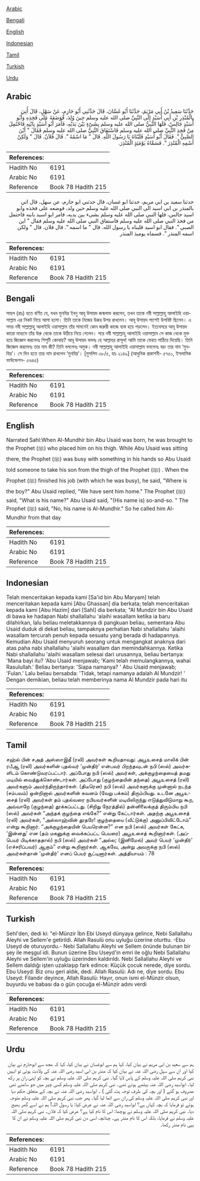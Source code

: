 [Arabic](#arabic)

[Bengali](#bengali)

[English](#english)

[Indonesian](#indonesian)

[Tamil](#tamil)

[Turkish](#turkish)

[Urdu](#urdu)

## Arabic


<div dir="rtl" lang="ar" style={{fontSize:'larger',backgroundColor:'#f8f9fa',padding:20}}>
حَدَّثَنَا سَعِيدُ بْنُ أَبِي مَرْيَمَ، حَدَّثَنَا أَبُو غَسَّانَ، قَالَ حَدَّثَنِي أَبُو حَازِمٍ، عَنْ سَهْلٍ، قَالَ أُتِيَ بِالْمُنْذِرِ بْنِ أَبِي أُسَيْدٍ إِلَى النَّبِيِّ صلى الله عليه وسلم حِينَ وُلِدَ، فَوَضَعَهُ عَلَى فَخِذِهِ وَأَبُو أُسَيْدٍ جَالِسٌ، فَلَهَا النَّبِيُّ صلى الله عليه وسلم بِشَىْءٍ بَيْنَ يَدَيْهِ، فَأَمَرَ أَبُو أُسَيْدٍ بِابْنِهِ فَاحْتُمِلَ مِنْ فَخِذِ النَّبِيِّ صلى الله عليه وسلم فَاسْتَفَاقَ النَّبِيُّ صلى الله عليه وسلم فَقَالَ ‏"‏ أَيْنَ الصَّبِيُّ ‏"‏‏.‏ فَقَالَ أَبُو أُسَيْدٍ قَلَبْنَاهُ يَا رَسُولَ اللَّهِ‏.‏ قَالَ ‏"‏ مَا اسْمُهُ ‏"‏‏.‏ قَالَ فُلاَنٌ‏.‏ قَالَ ‏"‏ وَلَكِنْ أَسْمِهِ الْمُنْذِرَ ‏"‏‏.‏ فَسَمَّاهُ يَوْمَئِذٍ الْمُنْذِرَ‏.‏
</div>
<div style={{backgroundColor:'#f8f9fa',padding:20, marginBottom: 10}}><table> <thead> <tr> <th>References:</th> <th></th> </tr> </thead> <tbody><tr><td>Hadith No</td><td>6191</td></tr><tr><td>Arabic No</td><td>6191</td></tr><tr><td>Reference</td><td>Book 78 Hadith 215</td></tr></tbody></table></div>


<div dir="rtl" lang="ar" style={{fontSize:'larger',backgroundColor:'#f8f9fa',padding:20}}>
حدثنا سعيد بن ابي مريم، حدثنا ابو غسان، قال حدثني ابو حازم، عن سهل، قال اتي بالمنذر بن ابي اسيد الى النبي صلى الله عليه وسلم حين ولد، فوضعه على فخذه وابو اسيد جالس، فلها النبي صلى الله عليه وسلم بشىء بين يديه، فامر ابو اسيد بابنه فاحتمل من فخذ النبي صلى الله عليه وسلم فاستفاق النبي صلى الله عليه وسلم فقال " اين الصبي ". فقال ابو اسيد قلبناه يا رسول الله. قال " ما اسمه ". قال فلان. قال " ولكن اسمه المنذر ". فسماه يوميذ المنذر
</div>
<div style={{backgroundColor:'#f8f9fa',padding:20, marginBottom: 10}}><table> <thead> <tr> <th>References:</th> <th></th> </tr> </thead> <tbody><tr><td>Hadith No</td><td>6191</td></tr><tr><td>Arabic No</td><td>6191</td></tr><tr><td>Reference</td><td>Book 78 Hadith 215</td></tr></tbody></table></div>

## Bengali


<div dir="ltr" lang="bn" style={{fontSize:'larger',backgroundColor:'#f8f9fa',padding:20}}>
সাহল (রাঃ) হতে বর্ণিত যে, যখন মুনযির ইবনু আবূ উসায়দ জন্মলাভ করলেন, তখন তাকে নবী সাল্লাল্লাহু আলাইহি ওয়াসাল্লাম এর নিকট নিয়ে আসা হলো। তিনি তাকে নিজের উরুর উপর রাখলেন। আবূ উসায়দ পাশেই উপবিষ্ট ছিলেন। এ সময় নবী সাল্লাল্লাহু আলাইহি ওয়াসাল্লাম তাঁর সামনেই কোন জরুরী কাজে ব্যস্ত হয়ে পড়লেন। ইত্যবসরে আবূ উসায়দ কারো মাধ্যমে তাঁর উরু থেকে তাকে উঠিয়ে নিয়ে গেলেন। পরে নবী সাল্লাল্লাহু আলাইহি ওয়াসাল্লাম সে কাজ থেকে মুক্ত হয়ে জিজ্ঞেস করলেনঃ শিশুটি কোথায়? আবূ উসায়দ বললঃ হে আল্লাহর রাসূল! আমি তাকে ফেরত পাঠিয়ে দিয়েছি। তিনি জিজ্ঞেস করলেনঃ তার নাম কী? তিনি বললেনঃ অমুক। নবী সাল্লাল্লাহু আলাইহি ওয়াসাল্লাম বললেনঃ বরং তার নাম ‘মুনযির’। সে দিন হতে তার নাম রাখলেন ‘মুনযির’। [মুসলিম ৩৮/৫, হাঃ ২১৪৯] (আধুনিক প্রকাশনী- ৫৭৫০, ইসলামিক ফাউন্ডেশন- ৫৬৪৫)
</div>
<div style={{backgroundColor:'#f8f9fa',padding:20, marginBottom: 10}}><table> <thead> <tr> <th>References:</th> <th></th> </tr> </thead> <tbody><tr><td>Hadith No</td><td>6191</td></tr><tr><td>Arabic No</td><td>6191</td></tr><tr><td>Reference</td><td>Book 78 Hadith 215</td></tr></tbody></table></div>

## English


<div dir="ltr" lang="en" style={{fontSize:'larger',backgroundColor:'#f8f9fa',padding:20}}>
Narrated Sahl:When Al-Mundhir bin Abu Usaid was born, he was brought to the Prophet (ﷺ) who placed him on his thigh. While Abu Usaid was sitting there, the Prophet (ﷺ) was busy with something in his hands so Abu Usaid told someone to take his son from the thigh of the Prophet (ﷺ) . When the Prophet (ﷺ) finished his job (with which he was busy), he said, "Where is the boy?" Abu Usaid replied, "We have sent him home." The Prophet (ﷺ) said, "What is his name?" Abu Usaid said, "(His name is) so-and-so. " The Prophet (ﷺ) said, "No, his name is Al-Mundhir." So he called him Al-Mundhir from that day
</div>
<div style={{backgroundColor:'#f8f9fa',padding:20, marginBottom: 10}}><table> <thead> <tr> <th>References:</th> <th></th> </tr> </thead> <tbody><tr><td>Hadith No</td><td>6191</td></tr><tr><td>Arabic No</td><td>6191</td></tr><tr><td>Reference</td><td>Book 78 Hadith 215</td></tr></tbody></table></div>

## Indonesian


<div dir="ltr" lang="id" style={{fontSize:'larger',backgroundColor:'#f8f9fa',padding:20}}>
Telah menceritakan kepada kami [Sa'id bin Abu Maryam] telah menceritakan kepada kami [Abu Ghassan] dia berkata; telah menceritakan kepada kami [Abu Hazim] dari [Sahl] dia berkata; "Al Mundzir bin Abu Usaid di bawa ke hadapan Nabi shallallahu 'alaihi wasallam ketika ia baru dilahirkan, lalu beliau meletakkannya di pangkuan beliau, sementara Abu Usaid duduk di dekat beliau, tampaknya perhatian Nabi shallallahu 'alaihi wasallam tercurah penuh kepada sesuatu yang berada di hadapannya. Kemudian Abu Usaid menyuruh seorang untuk mengangkat anaknya dari atas paha nabi shallallahu 'alaihi wasallam dan memindahkannya. Ketika Nabi shallallahu 'alaihi wasallam selesai dari urusannya, beliau bertanya: 'Mana bayi itu? 'Abu Usaid menjawab; 'Kami telah memulangkannya, wahai Rasulullah.' Beliau bertanya: 'Siapa namanya? ' Abu Usaid menjawab; 'Fulan.' Lalu beliau bersabda: 'Tidak, tetapi namanya adalah Al Mundzir! ' Dengan demikian, beliau telah memberinya nama Al Mundzir pada hari itu
</div>
<div style={{backgroundColor:'#f8f9fa',padding:20, marginBottom: 10}}><table> <thead> <tr> <th>References:</th> <th></th> </tr> </thead> <tbody><tr><td>Hadith No</td><td>6191</td></tr><tr><td>Arabic No</td><td>6191</td></tr><tr><td>Reference</td><td>Book 78 Hadith 215</td></tr></tbody></table></div>

## Tamil


<div dir="ltr" lang="ta" style={{fontSize:'larger',backgroundColor:'#f8f9fa',padding:20}}>
சஹ்ல் பின் சஅத் அஸ்ஸாஇதீ (ரலி) அவர்கள் கூறியதாவது: அபூஉசைத் மாலிக் பின் ரபீஆ (ரலி) அவர்களின் புதல்வர் ‘முன்திர்’ என்பவர் பிறந்தவுடன் நபி (ஸல்) அவர்களிடம் கொண்டுவரப்பட்டார். அப்போது நபி (ஸல்) அவர்கள், அக்குழந்தையைத் தமது மடியில் வைத்துக்கொண்டார்கள். அப்போது (குழந்தையின் தந்தை) அபூஉசைத் (ரலி) அவர்களும் அமர்ந்திருந்தார்கள். (திடீரென) நபி (ஸல்) அவர்களுக்கு முன்னால் நடந்த (சம்பவம்) ஒன்றினால் அவர்களின் கவனம் (வேறு பக்கம்) திரும்பியது. உடனே அபூஉசைத் (ரலி) அவர்கள் தம் புதல்வரை நபியவர்களின் மடியிலிருந்து எடுத்துவிடுமாறு கூற, அவ்வாறே (குழந்தை) தூக்கப்பட்டது. (சிறிது நேரத்தில்) தன்னிலைக்குத் திரும்பிய நபி (ஸல்) அவர்கள் “அந்தக் குழந்தை எங்கே?” என்று கேட்டார்கள். அதற்கு அபூஉசைத் (ரலி) அவர்கள், “அல்லாஹ்வின் தூதரே! குழந்தையை (வீட்டுக்கு) அனுப்பிவிட்டோம்” என்று கூறினார். “அக்குழந்தையின் பெயரென்ன?” என நபி (ஸல்) அவர்கள் கேட்க, ‘இன்னது’ என (தம் மகனுக்கு வைக்கப்பட்ட பெயரை) அபூஉசைத் கூறினார்கள். (அப்பெயர் பிடிக்காததால்) நபி (ஸல்) அவர்கள் “அல்ல; (இனிமேல்) அவர் பெயர் ‘முன்திர்’ (எச்சரிப்பவர்) ஆகும்” என்று கூறினார்கள். ஆகவே, அன்று அவருக்கு நபி (ஸல்) அவர்கள்தான் ‘முன்திர்’ எனப் பெயர் சூட்டினார்கள். அத்தியாயம் : 78
</div>
<div style={{backgroundColor:'#f8f9fa',padding:20, marginBottom: 10}}><table> <thead> <tr> <th>References:</th> <th></th> </tr> </thead> <tbody><tr><td>Hadith No</td><td>6191</td></tr><tr><td>Arabic No</td><td>6191</td></tr><tr><td>Reference</td><td>Book 78 Hadith 215</td></tr></tbody></table></div>

## Turkish


<div dir="ltr" lang="tr" style={{fontSize:'larger',backgroundColor:'#f8f9fa',padding:20}}>
Sehl'den, dedi ki: "el-Münzir İbn Ebi Useyd dünyaya gelince, Nebi Sallallahu Aleyhi ve Sellem'e getirildi. Allah Rasulü onu uyluğu üzerine oturttu. -Ebu Useyd de oturuyordu.- Nebi Sallallahu Aleyhi ve Sellem önünde bulunan bir şey ile meşgul idi. Bunun üzerine Ebu Useyd'in emri ile oğlu Nebi Sallallahu Aleyhi ve Sellem'in uyluğu üzerinden kaldırıldı. Nebi Sallallahu Aleyhi ve Sellem daldığı işten uzaklaşıp fark edince: Küçük çocuk nerede, diye sordu. Ebu Useyd: Biz onu geri aldık, dedi. Allah Rasulü: Adı ne, diye sordu. Ebu Useyd: Filandır deyince, Allah Rasulü: Hayır, onun ismi el-Münzir olsun, buyurdu ve babası da o gün çocuğa el-Münzir adını verdi
</div>
<div style={{backgroundColor:'#f8f9fa',padding:20, marginBottom: 10}}><table> <thead> <tr> <th>References:</th> <th></th> </tr> </thead> <tbody><tr><td>Hadith No</td><td>6191</td></tr><tr><td>Arabic No</td><td>6191</td></tr><tr><td>Reference</td><td>Book 78 Hadith 215</td></tr></tbody></table></div>

## Urdu


<div dir="rtl" lang="ur" style={{fontSize:'larger',backgroundColor:'#f8f9fa',padding:20}}>
ہم سے سعید بن ابی مریم نے بیان کیا، کہا ہم سے ابوغسان نے بیان کیا، کہا کہ مجھ سے ابوحازم نے بیان کیا اور ان سے سہل رضی اللہ عنہ نے بیان کیا کہ منذر بن ابی اسید رضی اللہ عنہ کی ولادت ہوئی تو انہیں نبی کریم صلی اللہ علیہ وسلم کے پاس لایا گیا۔ نبی کریم صلی اللہ علیہ وسلم نے بچہ کو اپنی ران پر رکھ لیا۔ ابواسید رضی اللہ عنہ بیٹھے ہوئے تھے۔ نبی کریم صلی اللہ علیہ وسلم کسی چیز میں جو سامنے تھی مصروف ہو گئے ( اور بچہ کی طرف توجہ ہٹ گئی ) ۔ ابواسید رضی اللہ عنہ نے بچہ کے متعلق حکم دیا اور نبی کریم صلی اللہ علیہ وسلم کی ران سے اٹھا لیا گیا۔ پھر جب نبی کریم صلی اللہ علیہ وسلم متوجہ ہوئے تو فرمایا کہ بچہ کہاں ہے؟ ابواسید رضی اللہ عنہ نے عرض کیا: یا رسول اللہ! ہم نے اسے گھر بھیج دیا۔ نبی کریم صلی اللہ علیہ وسلم نے پوچھا: اس کا نام کیا ہے؟ عرض کیا کہ فلاں۔ نبی کریم صلی اللہ علیہ وسلم نے فرمایا، بلکہ اس کا نام منذر ہے۔ چنانچہ اسی دن نبی کریم صلی اللہ علیہ وسلم نے ان کا یہی نام منذر رکھا۔
</div>
<div style={{backgroundColor:'#f8f9fa',padding:20, marginBottom: 10}}><table> <thead> <tr> <th>References:</th> <th></th> </tr> </thead> <tbody><tr><td>Hadith No</td><td>6191</td></tr><tr><td>Arabic No</td><td>6191</td></tr><tr><td>Reference</td><td>Book 78 Hadith 215</td></tr></tbody></table></div>
